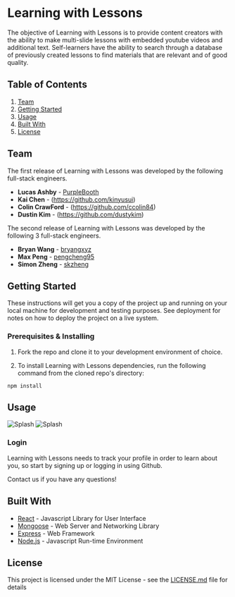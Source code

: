 # Learning with Lessons

The objective of Learning with Lessons is to provide content creators with the ability to make multi-slide lessons with embedded youtube videos and additional text. Self-learners have the ability to search through a database of previously created lessons to find materials that are relevant and of good quality.

## Table of Contents

1. [Team](#team)
1. [Getting Started](#getting-started)
1. [Usage](#usage)
1. [Built With](#built-with)
1. [License](#license)

## Team

The first release of Learning with Lessons was developed by the following full-stack engineers.

* **Lucas Ashby** - [PurpleBooth](https://github.com/lfashby)
* **Kai Chen** - (https://github.com/kinyusui)
* **Colin CrawFord** - (https://github.com/ccolin84)
* **Dustin Kim** - (https://github.com/dustykim)

The second release of Learning with Lessons was developed by the following 3 full-stack engineers.

* **Bryan Wang** - [bryangxyz](https://github.com/bryangxyz)
* **Max Peng** - [pengcheng95](https://github.com/pengcheng95)
* **Simon Zheng** - [skzheng](https://github.com/skzheng)

## Getting Started

These instructions will get you a copy of the project up and running on your local machine for development and testing purposes. See deployment for notes on how to deploy the project on a live system.

### Prerequisites & Installing

1. Fork the repo and clone it to your development environment of choice.

2. To install Learning with Lessons dependencies, run the following command from the cloned repo's directory:

```npm install```

## Usage

![Splash](https://github.com/bryangxyz/eagles/tree/dev/frontend/public/img/login.png)
![Splash](https://github.com/bryangxyz/eagles/tree/dev/frontend/public/img/dashboard.png)

### Login

Learning with Lessons needs to track your profile in order to learn about you, so start by signing up or logging in using Github.

Contact us if you have any questions!

## Built With

* [React](https://facebook.github.io/react/) - Javascript Library for User Interface
* [Mongoose](http://mongoosejs.com/) - Web Server and Networking Library
* [Express](https://expressjs.com/) - Web Framework
* [Node.js](https://nodejs.org/en/) - Javascript Run-time Environment

## License

This project is licensed under the MIT License - see the [LICENSE.md](LICENSE.md) file for details
